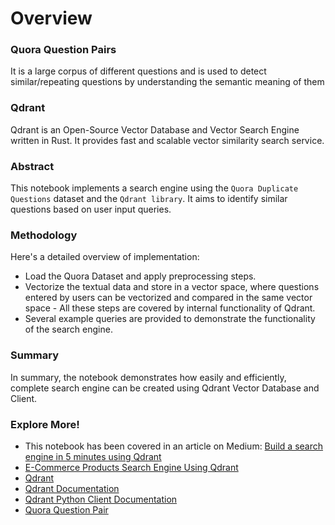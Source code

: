 # Overview

### Quora Question Pairs

It is a large corpus of different questions and is used to detect similar/repeating questions by understanding the semantic meaning of them

### Qdrant

Qdrant is an Open-Source Vector Database and Vector Search Engine written in Rust. It provides fast and scalable vector similarity search service.

### Abstract

This notebook implements a search engine using the `Quora Duplicate Questions` dataset and the `Qdrant library`. It aims to identify similar questions based on user input queries.

### Methodology

Here's a detailed overview of implementation:

- Load the Quora Dataset and apply preprocessing steps.
- Vectorize the textual data and store in a vector space, where questions entered by users can be vectorized and compared in the same vector space - All these steps are covered by internal functionality of Qdrant.
- Several example queries are provided to demonstrate the functionality of the search engine.

### Summary

In summary, the notebook demonstrates how easily and efficiently, complete search engine can be created using Qdrant Vector Database and Client.

### Explore More!

- This notebook has been covered in an article on Medium: [Build a search engine in 5 minutes using Qdrant](https://medium.com/@raoarmaghanshakir040/build-a-search-engine-in-5-minutes-using-qdrant-f43df4fbe8d1)
- [E-Commerce Products Search Engine Using Qdrant](https://www.kaggle.com/code/sacrum/e-commerce-products-search-engine-using-qdrant)
- [Qdrant](https://qdrant.tech)
- [Qdrant Documentation](https://qdrant.tech/documentation/)
- [Qdrant Python Client Documentation](https://python-client.qdrant.tech)
- [Quora Question Pair](https://www.kaggle.com/competitions/quora-question-pairs)
